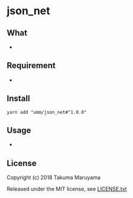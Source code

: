 # json_net

## What

* 

## Requirement

* 

## Install

```shell
yarn add "umm/json_net#^1.0.0"
```

## Usage

* 

## License

Copyright (c) 2018 Takuma Maruyama

Released under the MIT license, see [LICENSE.txt](LICENSE.txt)

